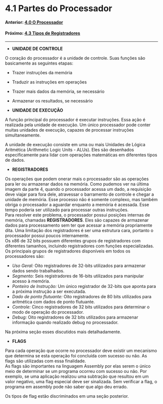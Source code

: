 
# 4.1 Partes do Processador

#### Anterior: [4.0 O Processador](./o_processador.md)  
#### Próximo: [4.3 Tipos de Registradores](./tipos_registradores.md)  

---  

* **UNIDADE DE CONTROLE**  

O coração do processador é a unidade de controle. Suas funções são basicamente as seguintes etapas:  
* Trazer instruções da memória  
* Traduzir as instruções em operações  
* Trazer mais dados da memória, se necessário  
* Armazenar os resultados, se necessário  

* **UNIDADE DE EXECUÇÃO**  

A função principal do processador é executar instruções. Essa ação é realizada pela unidade de execução. Um único processador pode conter muitas unidades de execução, capazes de processar instruções simultaneamente.  

A unidade de execução consiste em uma ou mais Unidades de Lógica Aritmética (Arithmetic Logic Units - ALUs). Eles são desenhados especificamente para lidar com operações matemáticas em diferentes tipos de dados.  

* **REGISTRADORES**  

Os operações que podem onerar mais o processador são as operações para ler ou armazenar dados na memória. Como pudemos ver na última imagem da parte 4, quando o processador acessa um dado, a requisição deve viajar para fora dele, atravessar o barramento de controle e chegar a unidade de memória. Esse processo não é somente complexo, mas também obriga o processador a aguardar enquanto a memória é acessada. Esse tempo poderia ser utilizado para processar outras instruções.  
Para resolver este problema, o processador possui posições internas de memória, chamadas **REGISTRADORES**. Eles são capazes de armazenar dados para processamento sem ter que acessar a memória propriamente dita. Uma limitação dos registradores é ser uma estrutura cara, portanto o processador possui poucos internamente.  
Os x86 de 32 bits possuem diferentes grupos de registradores com diferentes tamanhos, incluindo registradores com funções especializadas. Os principais grupos de registradores disponíveis em todos os processadores são:  

* *Uso Geral:* Oito registradores de 32-bits utilizados para armazenar dados sendo trabalhados.  
* *Segmento:* Seis registradores de 16-bits utilizados para manipular acesso à memória.  
* *Ponteiro de Instrução:* Um único registrador de 32-bits que aponta para a próxima instrução a ser executada.  
* *Dado de ponto flutuante:* Oito registradores de 80 bits utilizados para aritmética com dados de ponto flutuante.  
* *Controle:* Cinco registradores de 32 bits utilizados para determinar o modo de operação do processador.  
* *Debug:* Oito registradores de 32 bits utilizados para armazenar informação quando realizado debug no processador.

Na próxima seção esses discutidos mais detalhadamente.  

* **FLAGS**  

Para cada operação que ocorre no processador deve existir um mecanismo que determina se esta operação foi concluída com sucesso ou não. As flags são utilizadas com essa finalidade.  
As flags são importantes na linguagem Assembly por elas serem o único meio de determinar se um programa ocorreu com sucesso ou não. Por exemplo, se uma aplicação realizou uma subtração que resultou em um valor negativo, uma flag especial deve ser sinalizada. Sem verificar a flag, o programa em assembly pode não saber que algo deu errado.  

Os tipos de flag estão discriminados em uma seção posterior.
